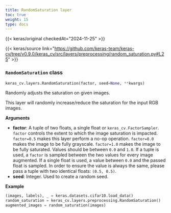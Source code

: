 ```yaml
---
title: RandomSaturation layer
toc: true
weight: 15
type: docs
---
```


{{< keras/original checkedAt="2024-11-25" >}}

{{< keras/source link="https://github.com/keras-team/keras-cv/tree/v0.9.0/keras_cv/src/layers/preprocessing/random_saturation.py#L25" >}}

### `RandomSaturation` class

```python
keras_cv.layers.RandomSaturation(factor, seed=None, **kwargs)
```

Randomly adjusts the saturation on given images.

This layer will randomly increase/reduce the saturation for the input RGB
images.

**Arguments**

- **factor**: A tuple of two floats, a single float or
  `keras_cv.FactorSampler`. `factor` controls the extent to which the
  image saturation is impacted. `factor=0.5` makes this layer perform
  a no-op operation. `factor=0.0` makes the image to be fully
  grayscale. `factor=1.0` makes the image to be fully saturated.
  Values should be between `0.0` and `1.0`. If a tuple is used, a
  `factor` is sampled between the two values for every image
  augmented. If a single float is used, a value between `0.0` and the
  passed float is sampled. In order to ensure the value is always the
  same, please pass a tuple with two identical floats: `(0.5, 0.5)`.
- **seed**: Integer. Used to create a random seed.

**Example**

```python
(images, labels), _ = keras.datasets.cifar10.load_data()
random_saturation = keras_cv.layers.preprocessing.RandomSaturation()
augmented_images = random_saturation(images)
```
